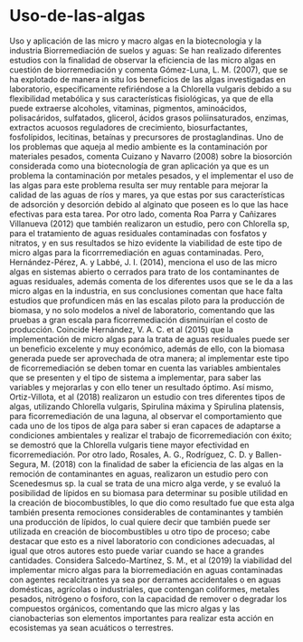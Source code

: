 # Uso-de-las-algas
Uso y aplicación de las micro y macro algas en la biotecnologia y la industria
Biorremediación de suelos y aguas: 
Se han realizado diferentes estudios con la finalidad de observar la eficiencia de las micro algas en cuestión de biorremediación y comenta Gómez-Luna, L. M. (2007), que se ha explotado de manera in situ los beneficios de las algas investigadas en laboratorio, específicamente refiriéndose a la Chlorella vulgaris debido a su flexibilidad metabólica y sus características fisiológicas, ya que de ella puede extraerse alcoholes, vitaminas, pigmentos, aminoácidos, polisacáridos, sulfatados, glicerol, ácidos grasos poliinsaturados, enzimas, extractos acuosos reguladores de crecimiento, biosurfactantes, fosfolípidos, lecitinas, betaínas y precursores de prostaglandinas. Uno de los problemas que aqueja al medio ambiente es la contaminación por materiales pesados, comenta Cuizano y Navarro (2008) sobre la biosorción considerada como una biotecnología de gran aplicación ya que es un problema la contaminación por metales pesados, y el implementar el uso de las algas para este problema resulta ser muy rentable para mejorar la calidad de las aguas de ríos y mares, ya que estas por sus características de adsorción y desorción debido al alginato que poseen es lo que las hace efectivas para esta tarea. Por otro lado, comenta Roa Parra y Cañizares Villanueva (2012) que también realizaron un estudio, pero con Chlorella sp, para el tratamiento de aguas residuales contaminadas con fosfatos y nitratos, y en sus resultados se hizo evidente la viabilidad de este tipo de micro algas para la ficorrremediación en aguas contaminadas. Pero, Hernández-Pérez, A. y Labbé, J. I. (2014), menciona el uso de las micro algas en sistemas abierto o cerrados para trato de los contaminantes de aguas residuales, además comenta de los diferentes usos que se le da a las micro algas en la industria, en sus conclusiones comentan que hace falta estudios que profundicen más en las escalas piloto para la producción de biomasa, y no solo modelos a nivel de laboratorio, comentando que las pruebas a gran escala para ficorremediación disminuirían el costo de producción. Coincide Hernández, V. A. C. et al (2015) que la implementación de micro algas para la trata de aguas residuales puede ser un beneficio excelente y muy económico, además de ello, con la biomasa generada puede ser aprovechada de otra manera; al implementar este tipo de ficorremediación se deben tomar en cuenta las variables ambientales que se presenten y el tipo de sistema a implementar, para saber las variables y mejorarlas y con ello tener un resultado óptimo. Así mismo, Ortiz-Villota, et al (2018) realizaron un estudio con tres diferentes tipos de algas, utilizando Chlorella vulgaris, Spirulina máxima y Spirulina platensis, para ficorremediación de una laguna, al observar el comportamiento que cada uno de los tipos de alga para saber si eran capaces de adaptarse a condiciones ambientales y realizar el trabajo de ficorremediación con éxito; se demostró que la Chlorella vulgaris tiene mayor efectividad en ficorremediación. Por otro lado, Rosales, A. G., Rodríguez, C. D. y Ballen-Segura, M. (2018) con la finalidad de saber la eficiencia de las algas en la remoción de contaminantes en aguas, realizaron un estudio pero con Scenedesmus sp. la cual se trata de una micro alga verde, y se evaluó la posibilidad de lípidos en su biomasa para determinar su posible utilidad en la creación de biocombustibles, lo que dio como resultado fue que esta alga también presenta remociones considerables de contaminantes y también una producción de lípidos, lo cual quiere decir que también puede ser utilizada en creación de biocombustibles u otro tipo de proceso; cabe destacar que esto es a nivel laboratorio con condiciones adecuadas, al igual que otros autores esto puede variar cuando se hace a grandes cantidades. Considera Salcedo-Martínez, S. M., et al (2019) la viabilidad del implementar micro algas para la biorremediación en aguas contaminadas con agentes recalcitrantes ya sea por derrames accidentales o en aguas domésticas, agrícolas o industriales, que contengan coliformes, metales pesados, nitrógeno o fosforo, con la capacidad de remover o degradar los compuestos orgánicos, comentando que las micro algas y las cianobacterias son elementos importantes para realizar esta acción en ecosistemas ya sean acuáticos o terrestres.
